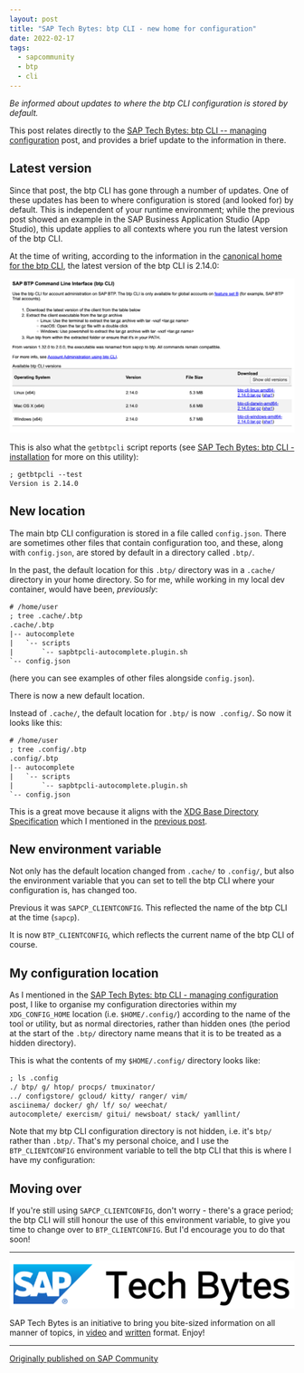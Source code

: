 ```yaml
---
layout: post
title: "SAP Tech Bytes: btp CLI - new home for configuration"
date: 2022-02-17
tags:
  - sapcommunity
  - btp
  - cli
---
```

*Be informed about updates to where the btp CLI configuration is stored
by default.*

This post relates directly to the [SAP Tech Bytes: btp CLI -- managing
configuration](/blog/posts/2021/09/14/sap-tech-bytes:-btp-cli-managing-configuration/)
post, and provides a brief update to the information in there.

## Latest version

Since that post, the btp CLI has gone through a number of updates. One
of these updates has been to where configuration is stored (and looked
for) by default. This is independent of your runtime environment; while
the previous post showed an example in the SAP Business Application
Studio (App Studio), this update applies to all contexts where you run
the latest version of the btp CLI.

At the time of writing, according to the information in the [canonical
home for the btp CLI](https://tools.hana.ondemand.com/#cloud), the
latest version of the btp CLI is 2.14.0:

![](/images/2022/02/screenshot-2022-02-17-at-11.38.37.png)

This is also what the `getbtpcli` script reports (see [SAP Tech Bytes:
btp CLI -
installation](/blog/posts/2021/09/01/sap-tech-bytes:-btp-cli-installation/)
for more on this utility):

```shell
; getbtpcli --test
Version is 2.14.0
```

## New location

The main btp CLI configuration is stored in a file called `config.json`.
There are sometimes other files that contain configuration too, and
these, along with `config.json`, are stored by default in a directory
called `.btp/`.

In the past, the default location for this `.btp/` directory was in a
`.cache/` directory in your home directory. So for me, while working in
my local dev container, would have been, *previously*:

```text
# /home/user
; tree .cache/.btp
.cache/.btp
|-- autocomplete
|   `-- scripts
|       `-- sapbtpcli-autocomplete.plugin.sh
`-- config.json
```

(here you can see examples of other files alongside `config.json`).

There is now a new default location.

Instead of `.cache/`, the default location for `.btp/` is now 
`.config/`. So now it looks like this:

```text
# /home/user
; tree .config/.btp
.config/.btp
|-- autocomplete
|   `-- scripts
|       `-- sapbtpcli-autocomplete.plugin.sh
`-- config.json
```

This is a great move because it aligns with the [XDG Base Directory
Specification](https://specifications.freedesktop.org/basedir-spec.latest.html)
which I mentioned in the [previous
post](https://blogs.sap.com/2021/09/14/sap-tech-bytes-btp-cli-managing-configuration/).

## New environment variable

Not only has the default location changed from `.cache/` to `.config/`,
but also the environment variable that you can set to tell the btp CLI
where your configuration is, has changed too.

Previous it was `SAPCP_CLIENTCONFIG`. This reflected the name of the btp
CLI at the time (`sapcp`).

It is now `BTP_CLIENTCONFIG`, which reflects the current name of the btp
CLI of course.

## My configuration location

As I mentioned in the [SAP Tech Bytes: btp CLI - managing
configuration](/blog/posts/2021/09/14/sap-tech-bytes:-btp-cli-managing-configuration/)
post, I like to organise my configuration directories within my
`XDG_CONFIG_HOME` location (i.e. `$HOME/.config/`) according to the name
of the tool or utility, but as normal directories, rather than hidden
ones (the period at the start of the `.btp/` directory name means that
it is to be treated as a hidden directory).

This is what the contents of my `$HOME/.config/` directory looks like:

```shell
; ls .config
./ btp/ g/ htop/ procps/ tmuxinator/
../ configstore/ gcloud/ kitty/ ranger/ vim/
asciinema/ docker/ gh/ lf/ so/ weechat/
autocomplete/ exercism/ gitui/ newsboat/ stack/ yamllint/
```

Note that my btp CLI configuration directory is not hidden, i.e. it's
`btp/` rather than `.btp/`. That's my personal choice, and I use the
`BTP_CLIENTCONFIG` environment variable to tell the btp CLI that this is
where I have my configuration:

## Moving over

If you're still using `SAPCP_CLIENTCONFIG`, don't worry - there's a
grace period; the btp CLI will still honour the use of this environment
variable, to give you time to change over to `BTP_CLIENTCONFIG`. But
I'd encourage you to do that soon!

---

![](/images/2021/02/screenshot-2021-02-22-at-11.00.25.png)

SAP Tech Bytes is an initiative to bring you bite-sized information on
all manner of topics, in
[video](https://www.youtube.com/playlist?list=PL6RpkC85SLQC3HBShmlMaPu_nL--4f20z)
and [written](https://community.sap.com/t5/tag/sap-tech-bytes/tg-p) format. Enjoy!

---

[Originally published on SAP Community](https://community.sap.com/t5/technology-blogs-by-sap/sap-tech-bytes-btp-cli-new-home-for-configuration/ba-p/13533660)
